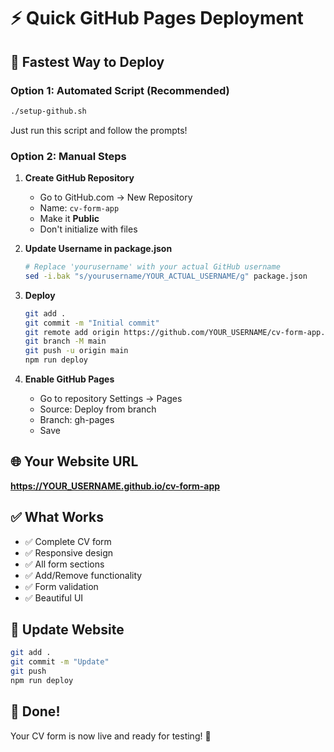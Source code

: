 # ⚡ Quick GitHub Pages Deployment

## 🚀 Fastest Way to Deploy

### Option 1: Automated Script (Recommended)
```bash
./setup-github.sh
```
Just run this script and follow the prompts!

### Option 2: Manual Steps

1. **Create GitHub Repository**
   - Go to GitHub.com → New Repository
   - Name: `cv-form-app`
   - Make it **Public**
   - Don't initialize with files

2. **Update Username in package.json**
   ```bash
   # Replace 'yourusername' with your actual GitHub username
   sed -i.bak "s/yourusername/YOUR_ACTUAL_USERNAME/g" package.json
   ```

3. **Deploy**
   ```bash
   git add .
   git commit -m "Initial commit"
   git remote add origin https://github.com/YOUR_USERNAME/cv-form-app.git
   git branch -M main
   git push -u origin main
   npm run deploy
   ```

4. **Enable GitHub Pages**
   - Go to repository Settings → Pages
   - Source: Deploy from branch
   - Branch: gh-pages
   - Save

## 🌐 Your Website URL
**https://YOUR_USERNAME.github.io/cv-form-app**

## ✅ What Works
- ✅ Complete CV form
- ✅ Responsive design
- ✅ All form sections
- ✅ Add/Remove functionality
- ✅ Form validation
- ✅ Beautiful UI

## 🔄 Update Website
```bash
git add .
git commit -m "Update"
git push
npm run deploy
```

## 🎉 Done!
Your CV form is now live and ready for testing! 🚀 